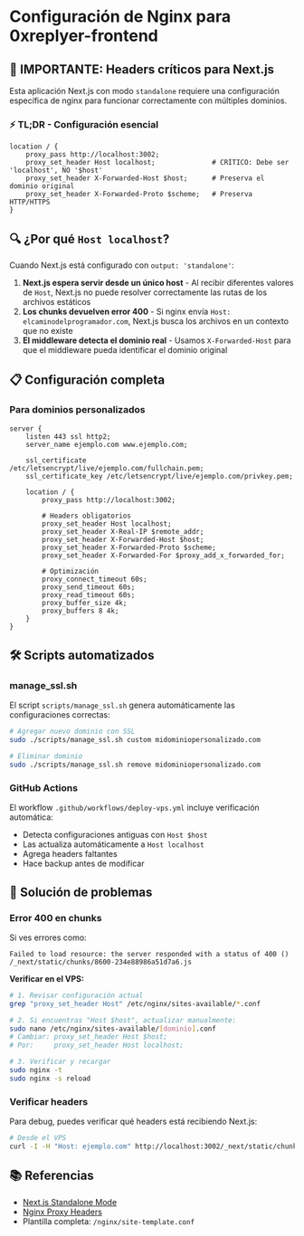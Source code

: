 # Configuración de Nginx para 0xreplyer-frontend

## 🚨 IMPORTANTE: Headers críticos para Next.js

Esta aplicación Next.js con modo `standalone` requiere una configuración específica de nginx para funcionar correctamente con múltiples dominios.

### ⚡ TL;DR - Configuración esencial

```nginx
location / {
    proxy_pass http://localhost:3002;
    proxy_set_header Host localhost;              # CRÍTICO: Debe ser 'localhost', NO '$host'
    proxy_set_header X-Forwarded-Host $host;      # Preserva el dominio original
    proxy_set_header X-Forwarded-Proto $scheme;   # Preserva HTTP/HTTPS
}
```

## 🔍 ¿Por qué `Host localhost`?

Cuando Next.js está configurado con `output: 'standalone'`:

1. **Next.js espera servir desde un único host** - Al recibir diferentes valores de `Host`, Next.js no puede resolver correctamente las rutas de los archivos estáticos
2. **Los chunks devuelven error 400** - Si nginx envía `Host: elcaminodelprogramador.com`, Next.js busca los archivos en un contexto que no existe
3. **El middleware detecta el dominio real** - Usamos `X-Forwarded-Host` para que el middleware pueda identificar el dominio original

## 📋 Configuración completa

### Para dominios personalizados

```nginx
server {
    listen 443 ssl http2;
    server_name ejemplo.com www.ejemplo.com;

    ssl_certificate     /etc/letsencrypt/live/ejemplo.com/fullchain.pem;
    ssl_certificate_key /etc/letsencrypt/live/ejemplo.com/privkey.pem;

    location / {
        proxy_pass http://localhost:3002;
        
        # Headers obligatorios
        proxy_set_header Host localhost;
        proxy_set_header X-Real-IP $remote_addr;
        proxy_set_header X-Forwarded-Host $host;
        proxy_set_header X-Forwarded-Proto $scheme;
        proxy_set_header X-Forwarded-For $proxy_add_x_forwarded_for;
        
        # Optimización
        proxy_connect_timeout 60s;
        proxy_send_timeout 60s;
        proxy_read_timeout 60s;
        proxy_buffer_size 4k;
        proxy_buffers 8 4k;
    }
}
```

## 🛠️ Scripts automatizados

### manage_ssl.sh

El script `scripts/manage_ssl.sh` genera automáticamente las configuraciones correctas:

```bash
# Agregar nuevo dominio con SSL
sudo ./scripts/manage_ssl.sh custom midominiopersonalizado.com

# Eliminar dominio
sudo ./scripts/manage_ssl.sh remove midominiopersonalizado.com
```

### GitHub Actions

El workflow `.github/workflows/deploy-vps.yml` incluye verificación automática:
- Detecta configuraciones antiguas con `Host $host`
- Las actualiza automáticamente a `Host localhost`
- Agrega headers faltantes
- Hace backup antes de modificar

## 🔧 Solución de problemas

### Error 400 en chunks

Si ves errores como:
```
Failed to load resource: the server responded with a status of 400 ()
/_next/static/chunks/8600-234e88986a51d7a6.js
```

**Verificar en el VPS:**
```bash
# 1. Revisar configuración actual
grep "proxy_set_header Host" /etc/nginx/sites-available/*.conf

# 2. Si encuentras "Host $host", actualizar manualmente:
sudo nano /etc/nginx/sites-available/[dominio].conf
# Cambiar: proxy_set_header Host $host;
# Por:     proxy_set_header Host localhost;

# 3. Verificar y recargar
sudo nginx -t
sudo nginx -s reload
```

### Verificar headers

Para debug, puedes verificar qué headers está recibiendo Next.js:

```bash
# Desde el VPS
curl -I -H "Host: ejemplo.com" http://localhost:3002/_next/static/chunks/webpack-*.js
```

## 📚 Referencias

- [Next.js Standalone Mode](https://nextjs.org/docs/advanced-features/output-file-tracing)
- [Nginx Proxy Headers](http://nginx.org/en/docs/http/ngx_http_proxy_module.html#proxy_set_header)
- Plantilla completa: `/nginx/site-template.conf`
